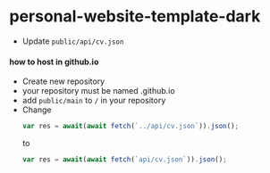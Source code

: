 # personal-website-template-dark

- Update `public/api/cv.json`


#### how to host in github.io
- Create new repository
- your repository must be named <user>.github.io
- add `public/main` to `/` in your repository
- Change 
  	```js
	var res = await(await fetch(`../api/cv.json`)).json();
	```
	to 
	```js
	var res = await(await fetch(`api/cv.json`)).json();
	```
